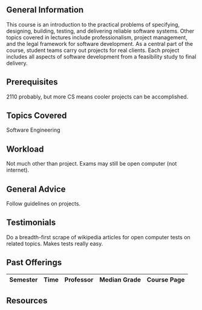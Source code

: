 ## General Information
This course is an introduction to the practical problems of specifying, designing, building, testing, and delivering reliable software systems. Other topics covered in lectures include professionalism, project management, and the legal framework for software development. As a central part of the course, student teams carry out projects for real clients. Each project includes all aspects of software development from a feasibility study to final delivery.

## Prerequisites
2110 probably, but more CS means cooler projects can be accomplished.

## Topics Covered
Software Engineering

## Workload
Not much other than project. Exams may still be open computer (not internet).

## General Advice
Follow guidelines on projects.

## Testimonials
Do a breadth-first scrape of wikipedia articles for open computer tests on related topics. Makes tests really easy.

## Past Offerings
| Semester | Time | Professor | Median Grade | Course Page |
| --- | --- | --- | --- | --- |

## Resources
